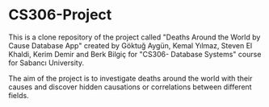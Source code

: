 # CS306-Project
This is a clone repository of the project called "Deaths Around the World by Cause Database App" created by Göktuğ Aygün, Kemal Yılmaz, Steven El Khaldi, Kerim Demir and Berk Bilgiç for "CS306- Database Systems" course for Sabancı University.

The aim of the project is to investigate deaths around the world with their causes and discover hidden causations or correlations between different fields.

